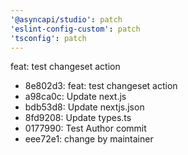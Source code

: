 ```yaml
---
'@asyncapi/studio': patch
'eslint-config-custom': patch
'tsconfig': patch
---
```


feat: test changeset action

- 8e802d3: feat: test changeset action
- a98ca0c: Update next.js
- bdb53d8: Update nextjs.json
- 8fd9208: Update types.ts
- 0177990: Test Author commit
- eee72e1: change by maintainer


